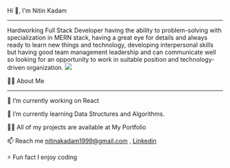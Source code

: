 
Hi 👋, I'm Nitin Kadam

<hr/>
Hardworking Full Stack Developer having the ability to problem-solving with specialization in MERN stack, having a great eye for details and always ready to learn new things and technology, developing interpersonal skills but having good team management leadership and can communicate well so looking for an opportunity to work in suitable position and technology-driven organization.

<img src="https://camo.githubusercontent.com/8d5deef06a13d0ae4d973c3947748e85eae585dcf91861de1b0f97700876c9e3/68747470733a2f2f7777772e7362722d746563686e6f6c6f676965732e636f6d2f77702d636f6e74656e742f75706c6f6164732f323032312f30362f6d65726e2e706e67"/>


🙋‍♂️ About Me
<hr/>

🔭 I’m currently working on React

🌱 I’m currently learning Data Structures and Algorithms.

👨‍💻 All of my projects are available at My Portfolio

📫 Reach me nitinakadam1999@gmail.com ,  <a href="https://www.linkedin.com/in/nitin-kadam-6612831b3/">Linkedin</a>

⚡ Fun fact I enjoy coding
